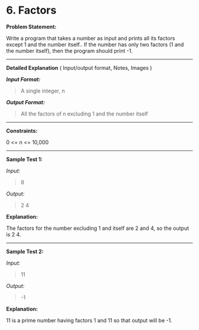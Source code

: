# 6. Factors

**Problem Statement:**

Write a program that takes a number as input and prints all its factors except 1 and the number itself.. If the number has only two factors (1 and the number itself), then the program should print -1.

---

**Detailed Explanation** ( Input/output format, Notes, Images )

***Input Format:***

> A single integer, n

***Output Format:***

> All the factors of n excluding 1 and the number itself

---

**Constraints:**

0 <= n <= 10,000

---

**Sample Test 1:**

*Input:*

> 8

*Output:*

> 2 4

**Explanation:**

The factors for the number excluding 1 and itself are 2 and 4, so the output is 2 4.

---

**Sample Test 2:**

*Input:*

> 11

*Output:*

> -1

**Explanation:**

11 is a prime number having factors 1 and 11 so that output will be -1.
